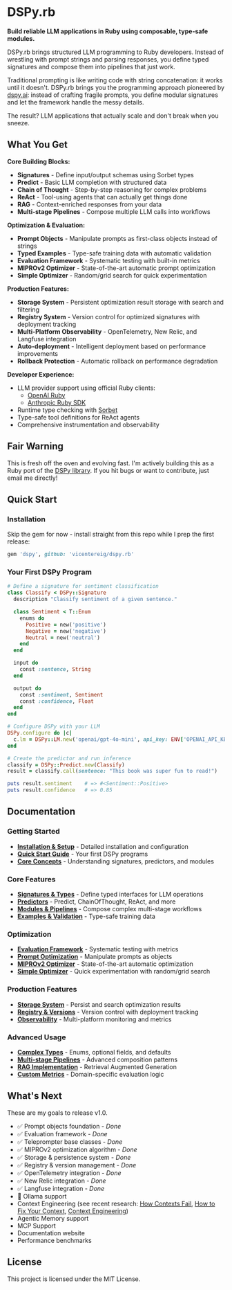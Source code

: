 # DSPy.rb

**Build reliable LLM applications in Ruby using composable, type-safe modules.**

DSPy.rb brings structured LLM programming to Ruby developers. Instead of wrestling with prompt strings and parsing responses, you define typed signatures and compose them into pipelines that just work.

Traditional prompting is like writing code with string concatenation: it works until it doesn't. DSPy.rb brings you the programming approach pioneered by [dspy.ai](https://dspy.ai/): instead of crafting fragile prompts, you define modular signatures and let the framework handle the messy details.

The result? LLM applications that actually scale and don't break when you sneeze.

## What You Get

**Core Building Blocks:**
- **Signatures** - Define input/output schemas using Sorbet types
- **Predict** - Basic LLM completion with structured data
- **Chain of Thought** - Step-by-step reasoning for complex problems
- **ReAct** - Tool-using agents that can actually get things done
- **RAG** - Context-enriched responses from your data
- **Multi-stage Pipelines** - Compose multiple LLM calls into workflows

**Optimization & Evaluation:**
- **Prompt Objects** - Manipulate prompts as first-class objects instead of strings
- **Typed Examples** - Type-safe training data with automatic validation
- **Evaluation Framework** - Systematic testing with built-in metrics
- **MIPROv2 Optimizer** - State-of-the-art automatic prompt optimization
- **Simple Optimizer** - Random/grid search for quick experimentation

**Production Features:**
- **Storage System** - Persistent optimization result storage with search and filtering
- **Registry System** - Version control for optimized signatures with deployment tracking
- **Multi-Platform Observability** - OpenTelemetry, New Relic, and Langfuse integration
- **Auto-deployment** - Intelligent deployment based on performance improvements
- **Rollback Protection** - Automatic rollback on performance degradation

**Developer Experience:**
- LLM provider support using official Ruby clients:
  - [OpenAI Ruby](https://github.com/openai/openai-ruby)
  - [Anthropic Ruby SDK](https://github.com/anthropics/anthropic-sdk-ruby)
- Runtime type checking with [Sorbet](https://sorbet.org/)
- Type-safe tool definitions for ReAct agents
- Comprehensive instrumentation and observability

## Fair Warning

This is fresh off the oven and evolving fast. I'm actively building this as a Ruby port of the [DSPy library](https://dspy.ai/). If you hit bugs or want to contribute, just email me directly!

## Quick Start

### Installation

Skip the gem for now - install straight from this repo while I prep the first release:

```ruby
gem 'dspy', github: 'vicentereig/dspy.rb'
```

### Your First DSPy Program

```ruby
# Define a signature for sentiment classification
class Classify < DSPy::Signature
  description "Classify sentiment of a given sentence."

  class Sentiment < T::Enum
    enums do
      Positive = new('positive')
      Negative = new('negative')
      Neutral = new('neutral')
    end
  end

  input do
    const :sentence, String
  end

  output do
    const :sentiment, Sentiment
    const :confidence, Float
  end
end

# Configure DSPy with your LLM
DSPy.configure do |c|
  c.lm = DSPy::LM.new('openai/gpt-4o-mini', api_key: ENV['OPENAI_API_KEY'])
end

# Create the predictor and run inference
classify = DSPy::Predict.new(Classify)
result = classify.call(sentence: "This book was super fun to read!")

puts result.sentiment    # => #<Sentiment::Positive>  
puts result.confidence   # => 0.85
```

## Documentation

### Getting Started
- **[Installation & Setup](docs/getting-started/installation.md)** - Detailed installation and configuration
- **[Quick Start Guide](docs/getting-started/quick-start.md)** - Your first DSPy programs
- **[Core Concepts](docs/getting-started/core-concepts.md)** - Understanding signatures, predictors, and modules

### Core Features
- **[Signatures & Types](docs/core-concepts/signatures.md)** - Define typed interfaces for LLM operations
- **[Predictors](docs/core-concepts/predictors.md)** - Predict, ChainOfThought, ReAct, and more
- **[Modules & Pipelines](docs/core-concepts/modules.md)** - Compose complex multi-stage workflows
- **[Examples & Validation](docs/core-concepts/examples.md)** - Type-safe training data

### Optimization
- **[Evaluation Framework](docs/optimization/evaluation.md)** - Systematic testing with metrics
- **[Prompt Optimization](docs/optimization/prompt-optimization.md)** - Manipulate prompts as objects
- **[MIPROv2 Optimizer](docs/optimization/miprov2.md)** - State-of-the-art automatic optimization
- **[Simple Optimizer](docs/optimization/simple-optimizer.md)** - Quick experimentation with random/grid search

### Production Features
- **[Storage System](docs/production/storage.md)** - Persist and search optimization results
- **[Registry & Versions](docs/production/registry.md)** - Version control with deployment tracking
- **[Observability](docs/production/observability.md)** - Multi-platform monitoring and metrics

### Advanced Usage
- **[Complex Types](docs/advanced/complex-types.md)** - Enums, optional fields, and defaults
- **[Multi-stage Pipelines](docs/advanced/pipelines.md)** - Advanced composition patterns
- **[RAG Implementation](docs/advanced/rag.md)** - Retrieval Augmented Generation
- **[Custom Metrics](docs/advanced/custom-metrics.md)** - Domain-specific evaluation logic

## What's Next

These are my goals to release v1.0.

- ✅ Prompt objects foundation - *Done*
- ✅ Evaluation framework - *Done*  
- ✅ Teleprompter base classes - *Done*
- ✅ MIPROv2 optimization algorithm - *Done*
- ✅ Storage & persistence system - *Done*
- ✅ Registry & version management - *Done*
- ✅ OpenTelemetry integration - *Done*
- ✅ New Relic integration - *Done*
- ✅ Langfuse integration - *Done*
- 🚧 Ollama support
- Context Engineering (see recent research: [How Contexts Fail](https://www.dbreunig.com/2025/06/22/how-contexts-fail-and-how-to-fix-them.html), [How to Fix Your Context](https://www.dbreunig.com/2025/06/26/how-to-fix-your-context.html), [Context Engineering](https://simonwillison.net/2025/Jun/27/context-engineering/))
- Agentic Memory support
- MCP Support
- Documentation website
- Performance benchmarks

## License

This project is licensed under the MIT License.
